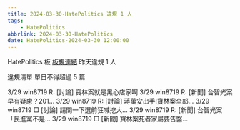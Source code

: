 ```yaml
---
title: 2024-03-30-HatePolitics 違規 1 人
tags:
    - HatePolitics
abbrlink: 2024-03-30-HatePolitics
date: HatePolitics-2024-03-30 12:00:00
---
```

HatePolitics 板 [板規連結](https://www.ptt.cc/bbs/HatePolitics/M.1617115262.A.D60.html)
昨天違規 1 人
<!-- more -->

違規清單
單日不得超過 5 篇

3/29 win8719 R: [討論] 寶林案就是黑心店家啊
3/29 win8719 R: [新聞] 台智光案早有疑慮？201…
3/29 win8719 R: [討論] 蔣萬安出手!寶林案全部…
3/29 win8719 □ [討論] 請問一下選前狂喊挖大…
3/29 win8719 R: [新聞] 台智光案「民進黨不是…
3/29 win8719 □ [新聞] 寶林案死者家屬要告醫…